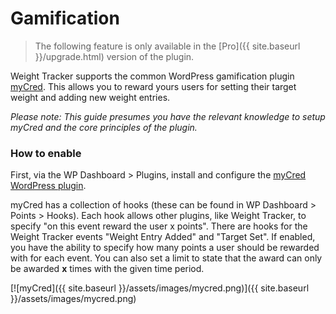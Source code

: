# Gamification

> The following feature is only available in the [Pro]({{ site.baseurl }}/upgrade.html) version of the plugin.

Weight Tracker supports the common WordPress gamification plugin [myCred](https://mycred.me/). This allows you to reward yours users for setting their target weight and adding new weight entries. 

*Please note: This guide presumes you have the relevant knowledge to setup myCred and the core principles of the plugin.*

### How to enable

First, via the WP Dashboard > Plugins, install and configure the [myCred WordPress plugin](https://en-gb.wordpress.org/plugins/mycred/).

myCred has a collection of hooks (these can be found in WP Dashboard > Points > Hooks). Each hook allows other plugins, like Weight Tracker, to specify "on this event reward the user x points". There are hooks for the Weight Tracker events "Weight Entry Added" and "Target Set". If enabled, you have the ability to specify how many points a user should be rewarded with for each event. You can also set a limit to state that the award can only be awarded **x** times with the given time period.

[![myCred]({{ site.baseurl }}/assets/images/mycred.png)]({{ site.baseurl }}/assets/images/mycred.png)